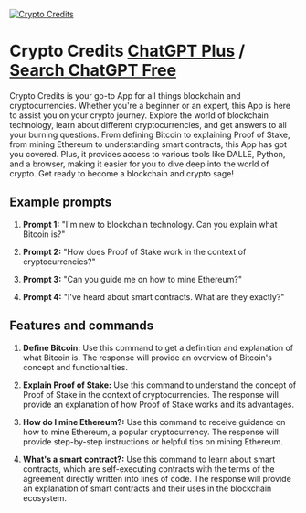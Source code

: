 
[![Crypto Credits](https://files.oaiusercontent.com/file-VLuxAZvK5iny3TKtDj9TyoZB?se=2123-10-16T02%3A13%3A00Z&sp=r&sv=2021-08-06&sr=b&rscc=max-age%3D31536000%2C%20immutable&rscd=attachment%3B%20filename%3D95c5b817-476b-43cc-9c0a-8a104e406443.png&sig=OXqqzl4UnKxn1vJFzm4W9YobRErgaN3U3UDNGn/pLXM%3D)](https://chat.openai.com/g/g-BEPwsYoPf-crypto-credits)

# Crypto Credits [ChatGPT Plus](https://chat.openai.com/g/g-BEPwsYoPf-crypto-credits) / [Search ChatGPT Free](https://gptcall.net/index.html#/?search=Crypto%20Credits)

Crypto Credits is your go-to App for all things blockchain and cryptocurrencies. Whether you're a beginner or an expert, this App is here to assist you on your crypto journey. Explore the world of blockchain technology, learn about different cryptocurrencies, and get answers to all your burning questions. From defining Bitcoin to explaining Proof of Stake, from mining Ethereum to understanding smart contracts, this App has got you covered. Plus, it provides access to various tools like DALLE, Python, and a browser, making it easier for you to dive deep into the world of crypto. Get ready to become a blockchain and crypto sage!

## Example prompts

1. **Prompt 1:** "I'm new to blockchain technology. Can you explain what Bitcoin is?"

2. **Prompt 2:** "How does Proof of Stake work in the context of cryptocurrencies?"

3. **Prompt 3:** "Can you guide me on how to mine Ethereum?"

4. **Prompt 4:** "I've heard about smart contracts. What are they exactly?"

## Features and commands

1. **Define Bitcoin:** Use this command to get a definition and explanation of what Bitcoin is. The response will provide an overview of Bitcoin's concept and functionalities.

2. **Explain Proof of Stake:** Use this command to understand the concept of Proof of Stake in the context of cryptocurrencies. The response will provide an explanation of how Proof of Stake works and its advantages.

3. **How do I mine Ethereum?:** Use this command to receive guidance on how to mine Ethereum, a popular cryptocurrency. The response will provide step-by-step instructions or helpful tips on mining Ethereum.

4. **What's a smart contract?:** Use this command to learn about smart contracts, which are self-executing contracts with the terms of the agreement directly written into lines of code. The response will provide an explanation of smart contracts and their uses in the blockchain ecosystem.


